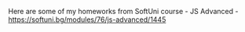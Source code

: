 Here are some of my homeworks from SoftUni course - JS Advanced - https://softuni.bg/modules/76/js-advanced/1445

 
